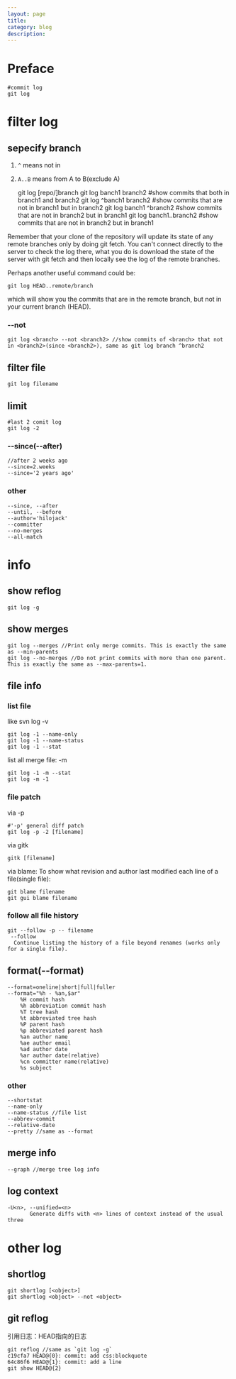 ```yaml
---
layout: page
title:
category: blog
description:
---
```

# Preface

	#commit log
	git log

# filter log

## sepecify branch
1. `^` means not in
1. `A..B` means from A to B(exclude A)

	git log [repo/]branch
	git log banch1 branch2 #show commits that both in branch1 and branch2
	git log ^banch1 branch2 #show commits that are not in branch1 but in branch2
	git log banch1 ^branch2 #show commits that are not in branch2 but in branch1
	git log banch1..branch2 #show commits that are not in branch2 but in branch1

Remember that your clone of the repository will update its state of any remote branches only by doing git fetch. You can't connect directly to the server to check the log there, what you do is download the state of the server with git fetch and then locally see the log of the remote branches.

Perhaps another useful command could be:

	git log HEAD..remote/branch

which will show you the commits that are in the remote branch, but not in your current branch (HEAD).

### --not

	git log <branch> --not <branch2> //show commits of <branch> that not in <branch2>(since <branch2>), same as git log branch ^branch2

## filter file

	git log filename


## limit

	#last 2 comit log
	git log -2

### --since(--after)

	//after 2 weeks ago
	--since=2.weeks
	--since='2 years ago'

### other

	--since, --after
	--until, --before
	--author='hilojack'
	--committer
	--no-merges
	--all-match

# info

## show reflog

	git log -g

## show merges

	git log --merges //Print only merge commits. This is exactly the same as --min-parents
	git log --no-merges //Do not print commits with more than one parent. This is exactly the same as --max-parents=1.

## file info

### list file
like svn log -v

	git log -1 --name-only
	git log -1 --name-status
	git log -1 --stat

list all merge file: -m

	git log -1 -m --stat
	git log -m -1

### file patch
via -p

	#'-p' general diff patch
	git log -p -2 [filename]

via gitk

	gitk [filename]

via blame:
To show what revision and author last modified each line of a file(single file):

	git blame filename
	git gui blame filename

### follow all file history

	git --follow -p -- filename
	 --follow
	  Continue listing the history of a file beyond renames (works only for a single file).

## format(--format)

	--format=oneline|short|full|fuller
	--format="%h - %an,$ar"
		%H commit hash
		%h abbreviation commit hash
		%T tree hash
		%t abbreviated tree hash
		%P parent hash
		%p abbreviated parent hash
		%an author name
		%ae author email
		%ad author date
		%ar author date(relative)
		%cn committer name(relative)
		%s subject

### other

	--shortstat
	--name-only
	--name-status //file list
	--abbrev-commit
	--relative-date
	--pretty //same as --format

## merge info

	--graph //merge tree log info


## log context

	-U<n>, --unified=<n>
           Generate diffs with <n> lines of context instead of the usual three


# other log

## shortlog

	git shortlog [<object>]
	git shortlog <object> --not <object>

## git reflog
引用日志：HEAD指向的日志

	git reflog //same as `git log -g`
	c19cfa7 HEAD@{0}: commit: add css:blockquote
	64c86f6 HEAD@{1}: commit: add a line
	git show HEAD@{2}

